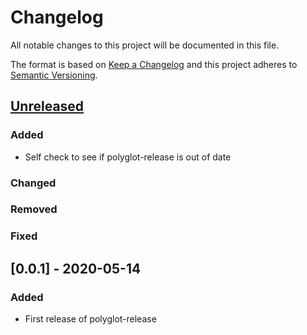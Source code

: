 # Changelog

All notable changes to this project will be documented in this file.

The format is based on [Keep a Changelog](http://keepachangelog.com/)
and this project adheres to [Semantic Versioning](http://semver.org/).

## [Unreleased]

### Added
 - Self check to see if polyglot-release is out of date

### Changed

### Removed

### Fixed

## [0.0.1] - 2020-05-14

### Added
- First release of polyglot-release

[Unreleased]: https://github.com/cucumber/polyglot-release/compare/v0.0.1...main
